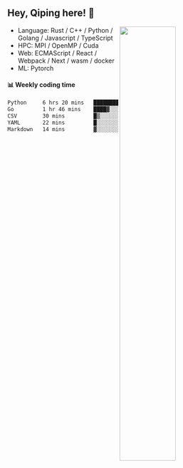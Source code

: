 

## Hey, Qiping here! :wave:

[<img align="right" width="50%" src="https://github-readme-stats.vercel.app/api?username=ppppqp&theme=dark&show_icons=true">](https://metrics.lecoq.io/ppppqp?template=classic)



-   Language: Rust / C++ / Python / Golang / Javascript / TypeScript
-   HPC: MPI / OpenMP / Cuda
-   Web: ECMAScript / React / Webpack / Next / wasm / docker
-   ML: Pytorch



#### :bar_chart: Weekly coding time

<!--START_SECTION:waka-->

```txt
Python     6 hrs 20 mins   █████████████████░░░░░░░░   68.64 %
Go         1 hr 46 mins    ████▓░░░░░░░░░░░░░░░░░░░░   19.12 %
CSV        30 mins         █▒░░░░░░░░░░░░░░░░░░░░░░░   05.44 %
YAML       22 mins         █░░░░░░░░░░░░░░░░░░░░░░░░   04.09 %
Markdown   14 mins         ▓░░░░░░░░░░░░░░░░░░░░░░░░   02.70 %
```

<!--END_SECTION:waka-->

